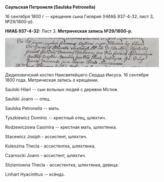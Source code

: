 **Саульская Петронеля (Saulska Petronella)**

16 сентября 1800 г -- крещение сына Гилярия (НИАБ 937-4-32, лист 3,
№29/1800-р).

**НИАБ 937-4-32:** Лист 3. **Метрическая запись №29/1800-р.**

![](./media/e5548f7bb994d346461e1133eb25b51fe0e63caa.png)

Дедиловичский костел Наисвятейшего Сердца Иисуса. 16 сентября 1800 года.
Метрическая запись о крещении.

Saulski Hilari -- сын вольных людей с деревни Мстиж.

Saulski Joann -- отец.

Saulska Petronella -- мать.

Tyszkiewicz Dominic -- крестный отец, шляхтич.

Rodzewiczowa Casimira -- крестная мать, шляхтянка.

Stacewicz Josiph - ассистент, шляхтич.

Kuleszina Thecla - ассистентка, шляхтянка.

Czarnocki Joann - ассистент, шляхтич.

Slizieniowna Thecla - ассистентка, шляхтянка, девица.

Linhart Hyacinthus -- ксёндз.
